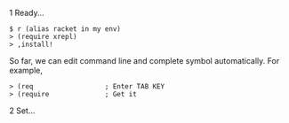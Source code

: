 1 Ready...

```
$ r (alias racket in my env)
> (require xrepl)
> ,install!
```

So far, we can edit command line and complete symbol automatically. For example,

```
> (req                  ; Enter TAB KEY
> (require              ; Get it
```

2 Set...
